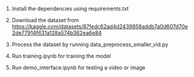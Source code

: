 1. Install the dependencies using requirements.txt 

2. Download the dataset from https://kaggle.com/datasets/87fedc62ad4d2439858addb7a0d607d70e2de77914f631a128a574b362ea6e84

3. Process the dataset by running data_preprocess_smaller_vid.py

4. Run training.ipynb for training the model

5. Run demo_interface.ipynb for testing a video or image 